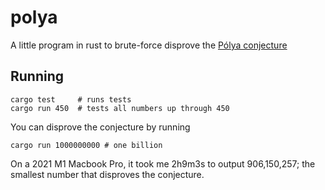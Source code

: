 # polya

A little program in rust to brute-force disprove the [Pólya conjecture](https://en.wikipedia.org/wiki/P%C3%B3lya_conjecture)

## Running

```
cargo test     # runs tests
cargo run 450  # tests all numbers up through 450
```

You can disprove the conjecture by running

```
cargo run 1000000000 # one billion
```

On a 2021 M1 Macbook Pro, it took me 2h9m3s to output 906,150,257;
the smallest number that disproves the conjecture.
